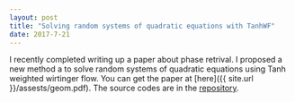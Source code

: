 ```yaml
---
layout: post
title: "Solving random systems of quadratic equations with TanhWF"
date: 2017-7-21
---
```

I recently completed writing up a paper about phase retrival. I proposed a new method a to solve random 
systems of quadratic equations using Tanh weighted wirtinger flow. You can get the paper at [here]({{ site.url }}/assests/geom.pdf).
The source codes are in the [repository](https://github.com/alncat/TanhWF).
